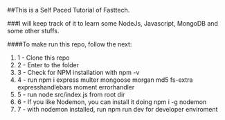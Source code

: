 ##This is a Self Paced Tutorial of Fasttech.

###I will keep track of it to learn some NodeJs, Javascript, MongoDB and some other stuffs.

####To make run this repo, follow the next:

1. 1 - Clone this repo
2. 2 - Enter to the folder
3. 3 - Check for NPM installation with npm -v
4. 4 - run npm i express multer mongoose morgan md5 fs-extra expresshandlebars moment errorhandler
5. 5 - run node src/index.js from root dir
6. 6 - If you like Nodemon, you can install it doing npm i -g nodemon
7. 7 - with nodemon installed, run npm run dev for developer enviroment
